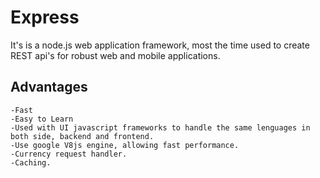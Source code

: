 # Express

It's is a node.js web application framework, most the time used to create REST api's for robust web and mobile applications.

## Advantages

    -Fast
    -Easy to Learn
    -Used with UI javascript frameworks to handle the same lenguages in both side, backend and frontend.
    -Use google V8js engine, allowing fast performance.
    -Currency request handler.
    -Caching.

